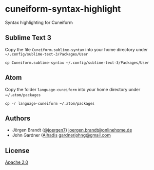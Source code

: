 # cuneiform-syntax-highlight
Syntax highlighting for Cuneiform

## Sublime Text 3

Copy the file `Cuneiform.sublime-syntax` into your home directory under `~/.config/sublime-text-3/Packages/User`

    cp Cuneiform.sublime-syntax ~/.config/sublime-text-3/Packages/User

## Atom

Copy the folder `language-cuneiform` into your home directory under ~`/.atom/packages`

    cp -r language-cuneiform ~/.atom/packages

## Authors

- Jörgen Brandt ([@joergen7](https://github.com/joergen7/)) [joergen.brandt@onlinehome.de](mailto:joergen.brandt@onlinehome.de)
- John Gardner ([Alhadis](https://github.com/Alhadis) [gardnerjohng@gmail.com](mailto:gardnerjohng@gmail.com)

## License

[Apache 2.0](https://www.apache.org/licenses/LICENSE-2.0.html)